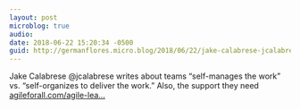 ```yaml
---
layout: post
microblog: true
audio: 
date: 2018-06-22 15:20:34 -0500
guid: http://germanflores.micro.blog/2018/06/22/jake-calabrese-jcalabrese.html
---
```

Jake Calabrese @jcalabrese writes about teams “self-manages the work” vs. “self-organizes to deliver the work.” Also, the support they need
[agileforall.com/agile-lea...](https://agileforall.com/agile-leadership-myth-2-self-organizing-teams-dont-need-any-help/)
